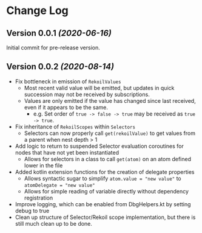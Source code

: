 Change Log
==========

Version 0.0.1 *(2020-06-16)*
----------------------------

Initial commit for pre-release version.

Version 0.0.2 *(2020-08-14)*
----------------------------
- Fix bottleneck in emission of `RekoilValues`
    - Most recent valid value will be emitted, but updates in quick succession may not be received by subscriptions.
    - Values are only emitted if the value has changed since last received, even if it appears to be the same.
        - e.g. Set order of `true -> false -> true` may be received as `true -> true`.
- Fix inheritance of `RekoilScopes` within `Selectors`
    - Selectors can now properly call `get(rekoilValue)` to get values from a parent when nest depth > 1
- Add logic to return to suspended Selector evaluation coroutines for nodes that have not yet been instantiated
    - Allows for selectors in a class to call `get(atom)` on an atom defined lower in the file
- Added kotlin extension functions for the creation of delegate properties
    - Allows syntactic sugar to simplify `atom.value = "new value"` to `atomDelegate = "new value"`
    - Allows for simple reading of variable directly without dependency registration
- Improve logging, which can be enabled from DbgHelpers.kt by setting debug to true
- Clean up structure of Selector/Rekoil scope implementation, but there is still much clean up to be done.
